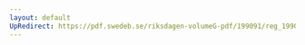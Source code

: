```yaml
---
layout: default
UpRedirect: https://pdf.swedeb.se/riksdagen-volumeG-pdf/199091/reg_199091/reg_199091_0409.pdf
---
```

